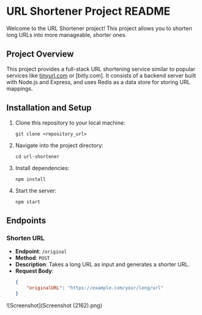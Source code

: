 # URL Shortener Project README

Welcome to the URL Shortener project! This project allows you to shorten long URLs into more manageable, shorter ones.

## Project Overview

This project provides a full-stack URL shortening service similar to popular services like [tinyurl.com](http://tinyurl.com) or [bitly.com]. It consists of a backend server built with Node.js and Express, and uses Redis as a data store for storing URL mappings.

## Installation and Setup

1. Clone this repository to your local machine:

    ```
    git clone <repository_url>
    ```

2. Navigate into the project directory:

    ```
    cd url-shortener
    ```

3. Install dependencies:

    ```
    npm install
    ```

4. Start the server:

    ```
    npm start
    ```

## Endpoints

### Shorten URL

- **Endpoint**: `/original`
- **Method**: `POST`
- **Description**: Takes a long URL as input and generates a shorter URL.
- **Request Body**:
  ```json
  {
      "originalURL": "https://example.com/your/long/url"
  }


![Screenshot](Screenshot (2162).png)

